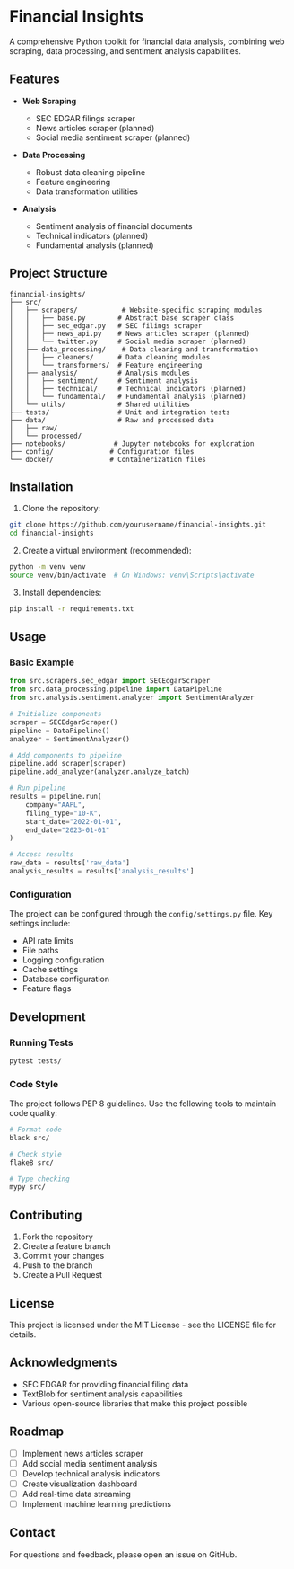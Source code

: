 # Financial Insights

A comprehensive Python toolkit for financial data analysis, combining web scraping, data processing, and sentiment analysis capabilities.

## Features

- **Web Scraping**
  - SEC EDGAR filings scraper
  - News articles scraper (planned)
  - Social media sentiment scraper (planned)

- **Data Processing**
  - Robust data cleaning pipeline
  - Feature engineering
  - Data transformation utilities

- **Analysis**
  - Sentiment analysis of financial documents
  - Technical indicators (planned)
  - Fundamental analysis (planned)

## Project Structure

```
financial-insights/
├── src/
│   ├── scrapers/           # Website-specific scraping modules
│   │   ├── base.py        # Abstract base scraper class
│   │   ├── sec_edgar.py   # SEC filings scraper
│   │   ├── news_api.py    # News articles scraper (planned)
│   │   └── twitter.py     # Social media scraper (planned)
│   ├── data_processing/    # Data cleaning and transformation
│   │   ├── cleaners/      # Data cleaning modules
│   │   └── transformers/  # Feature engineering
│   ├── analysis/          # Analysis modules
│   │   ├── sentiment/     # Sentiment analysis
│   │   ├── technical/     # Technical indicators (planned)
│   │   └── fundamental/   # Fundamental analysis (planned)
│   └── utils/             # Shared utilities
├── tests/                 # Unit and integration tests
├── data/                  # Raw and processed data
│   ├── raw/              
│   └── processed/
├── notebooks/            # Jupyter notebooks for exploration
├── config/              # Configuration files
└── docker/              # Containerization files
```

## Installation

1. Clone the repository:
```bash
git clone https://github.com/yourusername/financial-insights.git
cd financial-insights
```

2. Create a virtual environment (recommended):
```bash
python -m venv venv
source venv/bin/activate  # On Windows: venv\Scripts\activate
```

3. Install dependencies:
```bash
pip install -r requirements.txt
```

## Usage

### Basic Example

```python
from src.scrapers.sec_edgar import SECEdgarScraper
from src.data_processing.pipeline import DataPipeline
from src.analysis.sentiment.analyzer import SentimentAnalyzer

# Initialize components
scraper = SECEdgarScraper()
pipeline = DataPipeline()
analyzer = SentimentAnalyzer()

# Add components to pipeline
pipeline.add_scraper(scraper)
pipeline.add_analyzer(analyzer.analyze_batch)

# Run pipeline
results = pipeline.run(
    company="AAPL",
    filing_type="10-K",
    start_date="2022-01-01",
    end_date="2023-01-01"
)

# Access results
raw_data = results['raw_data']
analysis_results = results['analysis_results']
```

### Configuration

The project can be configured through the `config/settings.py` file. Key settings include:

- API rate limits
- File paths
- Logging configuration
- Cache settings
- Database configuration
- Feature flags

## Development

### Running Tests

```bash
pytest tests/
```

### Code Style

The project follows PEP 8 guidelines. Use the following tools to maintain code quality:

```bash
# Format code
black src/

# Check style
flake8 src/

# Type checking
mypy src/
```

## Contributing

1. Fork the repository
2. Create a feature branch
3. Commit your changes
4. Push to the branch
5. Create a Pull Request

## License

This project is licensed under the MIT License - see the LICENSE file for details.

## Acknowledgments

- SEC EDGAR for providing financial filing data
- TextBlob for sentiment analysis capabilities
- Various open-source libraries that make this project possible

## Roadmap

- [ ] Implement news articles scraper
- [ ] Add social media sentiment analysis
- [ ] Develop technical analysis indicators
- [ ] Create visualization dashboard
- [ ] Add real-time data streaming
- [ ] Implement machine learning predictions

## Contact

For questions and feedback, please open an issue on GitHub.
